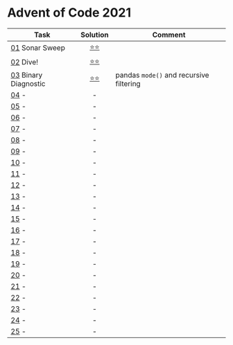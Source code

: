 # Advent of Code 2021

|Task|Solution|Comment|
|---|:---:|---|
|[01](https://adventofcode.com/2021/day/1) Sonar Sweep       |[⭐⭐](2021/day_01.py)||
|[02](https://adventofcode.com/2021/day/2) Dive!             |[⭐⭐](2021/day_02.py)||
|[03](https://adventofcode.com/2021/day/3) Binary Diagnostic |[⭐⭐](2021/day_03.py)| pandas `mode()` and recursive filtering|
|[04](https://adventofcode.com/2021/day/4)  -|-|
|[05](https://adventofcode.com/2021/day/5)  -|-|
|[06](https://adventofcode.com/2021/day/6)  -|-|
|[07](https://adventofcode.com/2021/day/7)  -|-|
|[08](https://adventofcode.com/2021/day/8)  -|-|
|[09](https://adventofcode.com/2021/day/9)  -|-|
|[10](https://adventofcode.com/2021/day/10) -|-|
|[11](https://adventofcode.com/2021/day/11) -|-|
|[12](https://adventofcode.com/2021/day/12) -|-|
|[13](https://adventofcode.com/2021/day/13) -|-|
|[14](https://adventofcode.com/2021/day/14) -|-|
|[15](https://adventofcode.com/2021/day/15) -|-|
|[16](https://adventofcode.com/2021/day/16) -|-|
|[17](https://adventofcode.com/2021/day/17) -|-|
|[18](https://adventofcode.com/2021/day/18) -|-|
|[19](https://adventofcode.com/2021/day/19) -|-|
|[20](https://adventofcode.com/2021/day/20) -|-|
|[21](https://adventofcode.com/2021/day/21) -|-|
|[22](https://adventofcode.com/2021/day/22) -|-|
|[23](https://adventofcode.com/2021/day/23) -|-|
|[24](https://adventofcode.com/2021/day/24) -|-|
|[25](https://adventofcode.com/2021/day/25) -|-|
